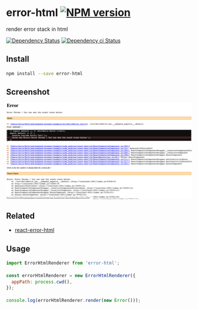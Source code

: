 # error-html [![NPM version][npm-image]][npm-url]

render error stack in html

[![Dependency Status][daviddm-image]][daviddm-url]
[![Dependency ci Status][dependencyci-image]][dependencyci-url]

## Install

```bash
npm install --save error-html
```

## Screenshot

![screenshot](readme/screenshot.png?raw=true)

## Related

- [react-error-html](https://npmjs.org/package/react-error-html)

## Usage

```js
import ErrorHtmlRenderer from 'error-html';

const errorHtmlRenderer = new ErrorHtmlRenderer({
  appPath: process.cwd(),
});

console.log(errorHtmlRenderer.render(new Error()));
```

[npm-image]: https://img.shields.io/npm/v/error-html.svg?style=flat-square
[npm-url]: https://npmjs.org/package/error-html
[daviddm-image]: https://david-dm.org/christophehurpeau/error-html.svg?style=flat-square
[daviddm-url]: https://david-dm.org/christophehurpeau/error-html
[dependencyci-image]: https://dependencyci.com/github/christophehurpeau/error-html/badge?style=flat-square
[dependencyci-url]: https://dependencyci.com/github/christophehurpeau/error-html
